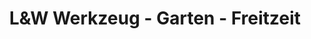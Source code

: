 ---
title: "L&W Werkzeug - Garten - Freitzeit"
url: /attnang-puchheim/lundw-werkzeug-garten-freitzeit/
shop: Baumarkt
---